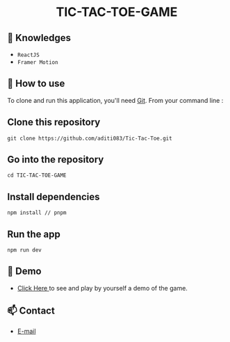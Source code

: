 <h1 align="center">TIC-TAC-TOE-GAME</h1>

## :rocket: Knowledges

-   `ReactJS`
-   `Framer Motion`

## :book: How to use

To clone and run this application, you'll need [Git](https://git-scm.com/downloads). From your command line :

## Clone this repository

```
git clone https://github.com/aditi083/Tic-Tac-Toe.git
```

## Go into the repository

```
cd TIC-TAC-TOE-GAME
```

## Install dependencies

```
npm install // pnpm
```

## Run the app

```
npm run dev
```

## :link: Demo

-   <a target="_blank" href="https://ucfx.github.io/TIC-TAC-TOE-GAME/"> Click Here </a> to see and play by yourself a demo of the game.

## :mailbox: Contact

-   <a target="_blank" href="mailto:ganjiaditi@gmail.com">E-mail</a>
